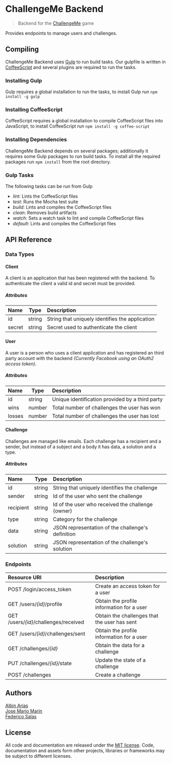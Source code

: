 # ChallengeMe Backend
> Backend for the [ChallengeMe](https://github.com/vodkasoft/ChallengeMe) game

Provides endpoints to manage users and challenges.

## Compiling

ChallengeMe Backend uses [Gulp](http://gulpjs.com) to run build tasks. Our
gulpfile is written in [CoffeeScript](http://coffeescript.org) and several
plugins are required to run the tasks.

### Installing Gulp

Gulp requires a global installation to run the tasks, to install Gulp run
`npm install -g gulp`

### Installing CoffeeScript

CoffeeScript requires a global installation to compile CoffeeScript files into
JavaScript, to install CoffeeScript run `npm install -g coffee-script`

### Installing Dependencies

ChallengeMe Backend depends on several packages; additionally it
requires some Gulp packages to run build tasks. To install all the
required packages run `npm install` from the root directory.

### Gulp Tasks

The following tasks can be run from Gulp

- *lint*: Lints the CoffeeScript files
- *test*: Runs the Mocha test suite
- *build*: Lints and compiles the CoffeeScript files
- *clean*: Removes build artifacts
- *watch*: Sets a watch task to lint and compile CoffeeScript files
- *default*: Lints and compiles the CoffeeScript files

## API Reference

### Data Types

#### Client

A client is an application that has been registered with the backend.
To authenticate the client a valid id and secret must be provided.

##### Attributes

| Name        | Type      | Description                                        |
|:------------|-----------|:---------------------------------------------------|
| id          | string    | String that uniquely identifies the application    |
| secret      | string    | Secret used to authenticate the client             |

#### User

A user is a person who uses a client application and has registered an third
party account with the backend *(Currently Facebook using an OAuth2 access
token)*.

##### Attributes

| Name        | Type      | Description                                        |
|:------------|-----------|:---------------------------------------------------|
| id          | string    | Unique identification provided by a third party    |
| wins        | number    | Total number of challenges the user has won        |
| losses      | number    | Total number of challenges the user has lost       |

#### Challenge

Challenges are managed like emails. Each challenge has a recipient and a sender,
but instead of a subject and a body it has data, a solution and a type.

##### Attributes

| Name        | Type      | Description                                        |
|:------------|-----------|:---------------------------------------------------|
| id          | string    | String that uniquely identifies the challenge      |
| sender      | string    | Id of the user who sent the challenge              |
| recipient   | string    | Id of the user who received the challenge (owner)  |
| type        | string    | Category for the challenge                         |
| data        | string    | JSON representation of the challenge's definition  |
| solution    | string    | JSON representation of the challenge's solution    |

### Endpoints

| Resource URI                          | Description                                   |
|:--------------------------------------|:----------------------------------------------|
| POST /login/access_token              | Create an access token for a user             |
| GET /users/*{id}*/profile             | Obtain the profile information for a user     |
| GET /users/*{id}*/challenges/received | Obtain the challenges that the user has sent  |
| GET /users/*{id}*/challenges/sent     | Obtain the profile information for a user     |
| GET /challenges/*{id}*                | Obtain the data for a challenge               |
| PUT /challenges/*{id}*/state          | Update the state of a challenge               |
| POST /challenges                      | Create a challenge                            |


## Authors

[Albin Arias](https://github.com/alariju)<br>
[Jose Mario Marín](https://github.com/josemario94)<br>
[Federico Salas](https://github.com/fjhoelsg)

## License

All code and documentation are released under the [MIT license](http://opensource.org/licenses/MIT).
Code, documentation and assets form other projects, libraries or frameworks may be subject to different licenses.
